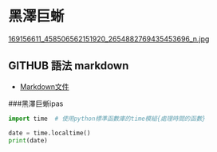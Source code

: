 # 黑澤巨蜥


[169156611_458506562151920_2654882769435453696_n.jpg](169156611_458506562151920_2654882769435453696_n.jpg)

## GITHUB 語法  markdown

- [Markdown文件](https://markdown.tw/)

###黑澤巨蜥ipas
```python
import time  # 使用python標準函數庫的time模組{處理時間的函數}

date = time.localtime()	
print(date)
```

###
